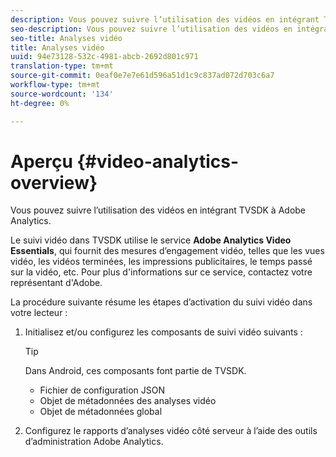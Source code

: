 ```yaml
---
description: Vous pouvez suivre l’utilisation des vidéos en intégrant TVSDK à Adobe Analytics.
seo-description: Vous pouvez suivre l’utilisation des vidéos en intégrant TVSDK à Adobe Analytics.
seo-title: Analyses vidéo
title: Analyses vidéo
uuid: 94e73128-532c-4981-abcb-2692d801c971
translation-type: tm+mt
source-git-commit: 0eaf0e7e7e61d596a51d1c9c837ad072d703c6a7
workflow-type: tm+mt
source-wordcount: '134'
ht-degree: 0%

---
```



# Aperçu {#video-analytics-overview}

Vous pouvez suivre l’utilisation des vidéos en intégrant TVSDK à Adobe Analytics.

Le suivi vidéo dans TVSDK utilise le service **Adobe Analytics Video Essentials**, qui fournit des mesures d’engagement vidéo, telles que les vues vidéo, les vidéos terminées, les impressions publicitaires, le temps passé sur la vidéo, etc. Pour plus d&#39;informations sur ce service, contactez votre représentant d&#39;Adobe.

La procédure suivante résume les étapes d’activation du suivi vidéo dans votre lecteur :

1. Initialisez et/ou configurez les composants de suivi vidéo suivants :

   >[!TIP]
   >
   >Dans Android, ces composants font partie de TVSDK.

   * Fichier de configuration JSON
   * Objet de métadonnées des analyses vidéo
   * Objet de métadonnées global

1. Configurez le rapports d’analyses vidéo côté serveur à l’aide des outils d’administration Adobe Analytics.

